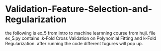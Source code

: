# Validation-Feature-Selection-and-Regularization
the following is ex_5 from intro to machine learnning course from huji.
file ex_5.py contains :k-Fold Cross Validation on Polynomial Fitting and k-Fold Regularization.
after running the code different fugures will pop up. 

